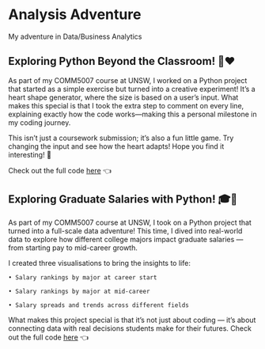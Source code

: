 # Analysis Adventure
My adventure in Data/Business Analytics

## Exploring Python Beyond the Classroom! 🐍❤️
As part of my COMM5007 course at UNSW, I worked on a Python project that started as a simple exercise but turned into a creative experiment! It’s a heart shape generator, where the size is based on a user’s input. What makes this special is that I took the extra step to comment on every line, explaining exactly how the code works—making this a personal milestone in my coding journey. 

This isn’t just a coursework submission; it’s also a fun little game. Try changing the input and see how the heart adapts! Hope you find it interesting! 🚀

Check out the full code [here](https://github.com/dominikx93/analysis-adventure/blob/main/HeartShape.ipynb) 👈

## Exploring Graduate Salaries with Python! 🎓🐍
As part of my COMM5007 course at UNSW, I took on a Python project that turned into a full-scale data adventure! This time, I dived into real-world data to explore how different college majors impact graduate salaries — from starting pay to mid-career growth.

I created three visualisations to bring the insights to life:

	• Salary rankings by major at career start
 
	• Salary rankings by major at mid-career
 
	• Salary spreads and trends across different fields

What makes this project special is that it’s not just about coding — it’s about connecting data with real decisions students make for their futures.
Check out the full code [here](https://github.com/dominikx93/analysis-adventure/blob/main/Graduates_Income_byMajor_Visualisation.ipynb) 👈

